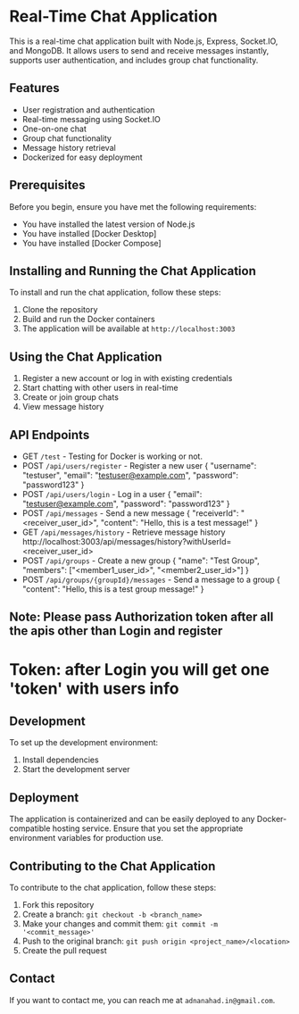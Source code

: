 # Real-Time Chat Application

This is a real-time chat application built with Node.js, Express, Socket.IO, and MongoDB. It allows users to send and receive messages instantly, supports user authentication, and includes group chat functionality.

## Features

- User registration and authentication
- Real-time messaging using Socket.IO
- One-on-one chat
- Group chat functionality
- Message history retrieval
- Dockerized for easy deployment

## Prerequisites

Before you begin, ensure you have met the following requirements:

- You have installed the latest version of Node.js
- You have installed [Docker Desktop]
- You have installed [Docker Compose]

## Installing and Running the Chat Application

To install and run the chat application, follow these steps:

1. Clone the repository
2. Build and run the Docker containers
3. The application will be available at `http://localhost:3003`

## Using the Chat Application

1. Register a new account or log in with existing credentials
2. Start chatting with other users in real-time
3. Create or join group chats
4. View message history

## API Endpoints

- GET `/test` - Testing for Docker is working or not.
- POST `/api/users/register` - Register a new user
  {
  "username": "testuser",
  "email": "testuser@example.com",
  "password": "password123"
  }
- POST `/api/users/login` - Log in a user
  {
  "email": "testuser@example.com",
  "password": "password123"
  }
- POST `/api/messages` - Send a new message
  {
  "receiverId": "<receiver_user_id>",
  "content": "Hello, this is a test message!"
  }
- GET `/api/messages/history` - Retrieve message history
  http://localhost:3003/api/messages/history?withUserId=<receiver_user_id>
- POST `/api/groups` - Create a new group
  {
  "name": "Test Group",
  "members": ["<member1_user_id>", "<member2_user_id>"]
  }
- POST `/api/groups/{groupId}/messages` - Send a message to a group
  {
  "content": "Hello, this is a test group message!"
  }

## Note: Please pass Authorization token after all the apis other than Login and register

# Token: after Login you will get one 'token' with users info

## Development

To set up the development environment:

1. Install dependencies
2. Start the development server

## Deployment

The application is containerized and can be easily deployed to any Docker-compatible hosting service. Ensure that you set the appropriate environment variables for production use.

## Contributing to the Chat Application

To contribute to the chat application, follow these steps:

1. Fork this repository
2. Create a branch: `git checkout -b <branch_name>`
3. Make your changes and commit them: `git commit -m '<commit_message>'`
4. Push to the original branch: `git push origin <project_name>/<location>`
5. Create the pull request

## Contact

If you want to contact me, you can reach me at `adnanahad.in@gmail.com`.
